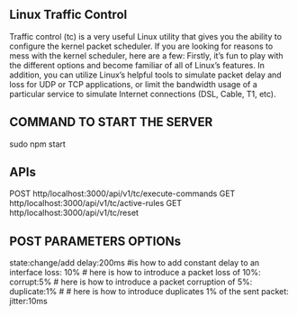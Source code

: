 ## Linux Traffic Control
Traffic control (tc) is a very useful Linux utility that gives you the ability to configure the kernel packet scheduler. If you are looking for reasons to mess with the kernel scheduler, here are a few: Firstly, it’s fun to play with the different options and become familiar of all of Linux’s features. In addition, you can utilize Linux’s helpful tools to simulate packet delay and loss for UDP or TCP applications, or limit the bandwidth usage of a particular service to simulate Internet connections (DSL, Cable, T1, etc).

## COMMAND TO  START THE SERVER
sudo npm start

## APIs
POST     http/localhost:3000/api/v1/tc/execute-commands
GET      http/localhost:3000/api/v1/tc/active-rules
GET      http/localhost:3000/api/v1/tc/reset

## POST PARAMETERS OPTIONs
state:change/add
delay:200ms #is how to add constant delay to an interface
loss: 10%  # here is how to introduce a packet loss of 10%:
corrupt:5%  # here is how to introduce a packet corruption  of 5%:
duplicate:1% # # here is how to introduce duplicates 1% of the sent packet:
jitter:10ms 
